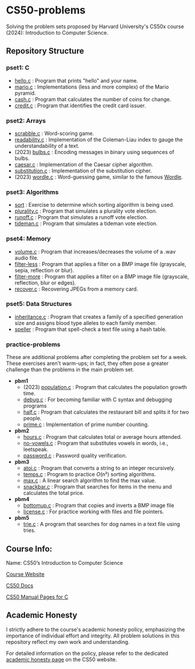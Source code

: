 # CS50-problems
Solving the problem sets proposed by Harvard University's CS50x course (2024): Introduction to Computer Science.

## Repository Structure

### pset1: C
- [hello.c](/pset1/hello/hello.c) : Program that prints "hello" and your name.
- [mario.c](/pset1/mario) : Implementations (less and more complex) of the Mario pyramid.
- [cash.c](/pset1/cash/cash.c) : Program that calculates the number of coins for change.
- [credit.c](/pset1/credit/credit.c) : Program that identifies the credit card issuer.

### pset2: Arrays
- [scrabble.c](/pset2/scrabble/scrabble.c) : Word-scoring game.
- [readability.c](/pset2/readability/readability.c) : Implementation of the Coleman-Liau index to gauge the understandability of a text.
- (2023) [bulbs.c](/pset2/bulbs/bulbs.c) : Encoding messages in binary using sequences of bulbs.
- [caesar.c](/pset2/caesar/caesar.c) : Implementation of the Caesar cipher algorithm.
- [substitution.c](/pset2/substitution/substitution.c) : Implementation of the substitution cipher.
- (2023) [wordle.c](/pset2/wordle/wordle.c) : Word-guessing game, similar to the famous [Wordle](https://www.nytimes.com/games/wordle/index.html).

### pset3: Algorithms
- [sort](/pset3/sort) : Exercise to determine which sorting algorithm is being used.
- [plurality.c](/pset3/plurality/plurality.c) : Program that simulates a plurality vote election.
- [runoff.c](/pset3/runoff/runoff.c) : Program that simulates a runoff vote election.
- [tideman.c](/pset3/tideman/tideman.c) : Program that simulates a tideman vote election.

### pset4: Memory
- [volume.c](/pset4/volume/volume.c) : Program that increases/decreases the volume of a .wav audio file.
- [filter-less](/pset4/filter/filter-less) : Program that applies a filter on a BMP image file (grayscale, sepia, reflection or blur).
- [filter-more](/pset4/filter/filter-more) : Program that applies a filter on a BMP image file (grayscale, reflection, blur or edges).
- [recover.c](/pset4/recover/recover.c) : Recovering JPEGs from a memory card.

### pset5: Data Structures
- [inheritance.c](/pset5/inheritance/inheritance.c) : Program that creates a family of a specified generation size and assigns blood type alleles to each family member.
- [speller](/pset5/speller/) : Program that spell-check a text file using a hash table.

### practice-problems
These are additional problems after completing the problem set for a week. These exercises aren't warm-ups; in fact, they often pose a greater challenge than the problems in the main problem set.
- **pbm1**
  - (2023) [population.c](/practice-problems/pbm1/population/population.c) : Program that calculates the population growth time.
  - [debug.c](/practice-problems/pbm1/debug/debug.c) : For becoming familiar with C syntax and debugging programs
  - [half.c](/practice-problems/pbm1/half/half.c) : Program that calculates the restaurant bill and splits it for two people.
  - [prime.c](/practice-problems/pbm1/prime/prime.c) : Implementation of prime number counting.
- **pbm2**
  - [hours.c](/practice-problems/pbm2/hours/hours.c) : Program that calculates total or average hours attended.
  - [no-vowels.c](/practice-problems/pbm2/no-vowels/no-vowels.c) : Program that substitutes vowels in words, i.e., leetspeak.
  - [password.c](/practice-problems/pbm2/password/password.c) : Password quality verification.
- **pbm3**
  - [atoi.c](/practice-problems/pbm3/atoi/atoi.c) : Program that converts a string to an integer recursively.
  - [temps.c](/practice-problems/pbm3/temps/) : Program to practice *O*(n²) sorting algorithms.
  - [max.c](/practice-problems/pbm3/max/max.c) : A linear search algorithm to find the max value.
  - [snackbar.c](/practice-problems/pbm3/snackbar/snackbar.c) : Program that searches for items in the menu and calculates the total price.
- **pbm4**
  - [bottomup.c](/practice-problems/pbm4/bottomup/bottomup.c) : Program that copies and inverts a BMP image file
  - [license.c](/practice-problems/pbm4/license/license.c) : For practice working with files and file pointers.
- **pbm5**
  - [trie.c](/practice-problems/pbm5/trie/trie.c) : A program that searches for dog names in a text file using tries.

## Course Info:
Name: CS50’s Introduction to Computer Science

[Course Website](https://cs50.harvard.edu/x/2024/)

[CS50 Docs](https://cs50.readthedocs.io/)

[CS50 Manual Pages for C](https://manual.cs50.io/)

## Academic Honesty

I strictly adhere to the course's academic honesty policy, emphasizing the importance of individual effort and integrity. All problem solutions in this repository reflect my own work and understanding.

For detailed information on the policy, please refer to the dedicated [academic honesty page](https://cs50.harvard.edu/x/2024/honesty/) on the CS50 website.
